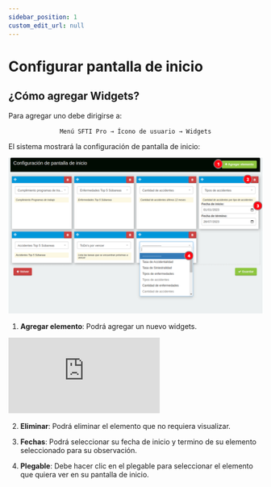 ```yaml
---
sidebar_position: 1
custom_edit_url: null
---
```

# Configurar pantalla de inicio
## ¿Cómo agregar Widgets?
Para agregar uno debe dirigirse a: 

<div align="center">

```bash
Menú SFTI Pro → Ícono de usuario → Widgets
```
</div>

El sistema mostrará la configuración de pantalla de inicio: 

<div align="center">

![inicio](/img/img_manual/img_configuracion/2023-08-08_10-16.png)

</div>

1. **Agregar elemento**: Podrá agregar un nuevo widgets.

<div class="video-responsive">

<iframe src="https://www.youtube.com/embed/iQvyeWIOBYc/?rel=0" title="YouTube video player" frameborder="0" allow="accelerometer; autoplay; clipboard-write; encrypted-media; gyroscope; picture-in-picture; web-share" allowfullscreen></iframe>

</div>


2. **Eliminar**: Podrá eliminar el elemento que no requiera visualizar.

3. **Fechas**: Podrá seleccionar su fecha de inicio y termino de su elemento seleccionado para su observación.

4. **Plegable**: Debe hacer clic en el plegable para seleccionar el elemento que quiera ver en su pantalla de inicio.
